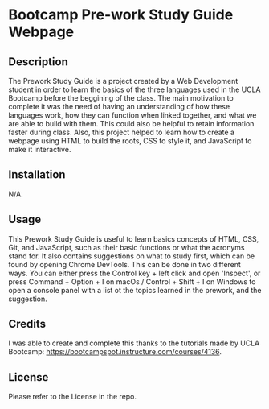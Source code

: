 # Bootcamp Pre-work Study Guide Webpage

## Description

The Prework Study Guide is a project created by a Web Development student in order to learn the basics of the three languages used in the UCLA Bootcamp before the beggining of the class. The main motivation to complete it was the need of having an understanding of how these languages work, how they can function when linked together, and what we are able to build with them. This could also be helpful to retain information faster during class. Also, this project helped to learn how to create a webpage using HTML to build the roots, CSS to style it, and JavaScript to make it interactive.

## Installation

N/A.

## Usage

This Prework Study Guide is useful to learn basics concepts of HTML, CSS, Git, and JavaScript, such as their basic functions or what the acronyms stand for. It also contains suggestions on what to study first, which can be found by opening Chrome DevTools. This can be done in two different ways. You can either press the Control key + left click and open 'Inspect', or press Command + Option + I on macOs / Control + Shift + I on Windows to open a console panel with a list ot the topics learned in the prework, and the suggestion.

## Credits

I was able to create and complete this thanks to the tutorials made by UCLA Bootcamp:
https://bootcampspot.instructure.com/courses/4136. 


## License

Please refer to the License in the repo.


